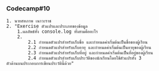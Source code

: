 ### Codecamp#10
    1. นายสหภาพ เนาวะราช
    2. "Exercise ตัวแปรและประเภทของข้อมูล
        1.ผลลัพธ์ทั้ง console.log ทั้งสามคืออะไร
        2.
            2.1 กำหนดตัวแปรสำหรับเก็บชื่อ และกำหนดค่าเริ่มต้นเป็นชื่อของผู้เรียน
            2.2 กำหนดตัวแปรสำหรับเก็บอายุ และกำหนดค่าเริ่มต้นเป็นอายุของผู้เรียน
            2.3 กำหนดตัวแปรสำหรับเก็บที่อยู่ และกำหนดค่าเริ่มต้นเป็นที่อยู่ของผู้เรียน
            2.4 กำหนดตัวแปรสำหรับเก็บประวัติของนักเรียนโดยใช้ตัวแปรทั้ง 3                       ตัวด้านบนประกอบการเขียนประวัตินี้ด้วย"